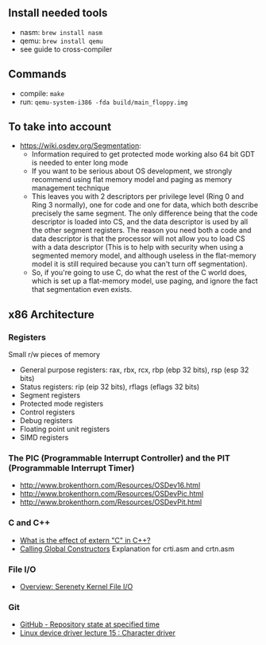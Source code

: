 ## Install needed tools
- nasm: `brew install nasm`
- qemu: `brew install qemu`
- see guide to cross-compiler

## Commands
- compile: `make`
- run: `qemu-system-i386 -fda build/main_floppy.img`

## To take into account
- https://wiki.osdev.org/Segmentation: 
   - Information required to get protected mode working also 64 bit GDT is needed to enter long mode
   - If you want to be serious about OS development, we strongly recommend using flat memory model and paging as memory management technique
   - This leaves you with 2 descriptors per privilege level (Ring 0 and Ring 3 normally), one for code and one for data, which both describe precisely the same segment. The only difference being that the code descriptor is loaded into CS, and the data descriptor is used by all the other segment registers. The reason you need both a code and data descriptor is that the processor will not allow you to load CS with a data descriptor (This is to help with security when using a segmented memory model, and although useless in the flat-memory model it is still required because you can't turn off segmentation).
   - So, if you're going to use C, do what the rest of the C world does, which is set up a flat-memory model, use paging, and ignore the fact that segmentation even exists.

## x86 Architecture
### Registers
Small r/w pieces of memory
- General purpose registers: rax, rbx, rcx, rbp (ebp 32 bits), rsp (esp 32 bits)
- Status registers: rip (eip 32 bits), rflags (eflags 32 bits)
- Segment registers
- Protected mode registers
- Control registers
- Debug registers
- Floating point unit registers
- SIMD registers

### The PIC (Programmable Interrupt Controller) and the PIT (Programmable Interrupt Timer)
- http://www.brokenthorn.com/Resources/OSDev16.html
- http://www.brokenthorn.com/Resources/OSDevPic.html
- http://www.brokenthorn.com/Resources/OSDevPit.html

### C and C++
- [What is the effect of extern "C" in C++?](https://stackoverflow.com/questions/1041866/what-is-the-effect-of-extern-c-in-c)
- [Calling Global Constructors](https://wiki.osdev.org/Calling_Global_Constructors) Explanation for crti.asm and crtn.asm

### File I/O
- [Overview: Serenety Kernel File I/O](https://www.youtube.com/watch?v=JJx7j4mR3CM)

### Git
- [GitHub - Repository state at specified time](https://stackoverflow.com/questions/21345787/github-repository-state-at-specified-time)
- [Linux device driver lecture 15 : Character driver](https://www.youtube.com/watch?v=R5qSTZA0PuY)
